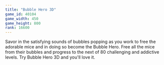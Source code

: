 ```yaml
---
title: "Bubble Hero 3D"
game_id: 40104
game_width: 450
game_height: 800
rank: 16600
---
```

Savor in the satisfying sounds of bubbles popping as you work to free the adorable mice and in doing so become the Bubble Hero. Free all the mice from their bubbles and progress to the next of 80 challenging and addictive levels. Try Bubble Hero 3D and you'll love it.